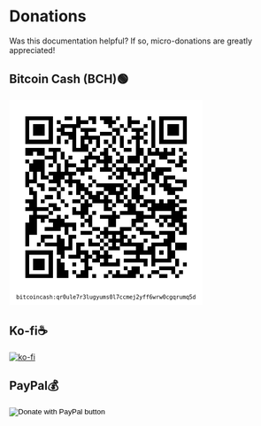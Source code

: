 # Donations

Was this documentation helpful? If so, micro-donations are greatly appreciated!

## Bitcoin Cash (BCH)🟢

![Bitcoin Cash QR code](https://github.com/josh-wong/passGen/blob/main/docs/assets/images/bitcoin_cash_qr_code_github_passGen.png?raw=true)

## Ko-fi☕
[![ko-fi](https://ko-fi.com/img/githubbutton_sm.svg)](https://ko-fi.com/C0C057FOD)

## PayPal💰
<form action="https://www.paypal.me/tokyojosh" method="post" target="_top">
<input type="hidden" name="business" value="W2U8RYVMPU992" />
<input type="hidden" name="no_recurring" value="0" />
<input type="hidden" name="item_name" value="Appreciate your work!" />
<input type="hidden" name="currency_code" value="USD" />
<input type="image" src="https://www.paypalobjects.com/en_US/i/btn/btn_donate_LG.gif" border="0" name="submit" title="PayPal - The safer, easier way to pay online!" alt="Donate with PayPal button" />
<img alt="" border="0" src="https://www.paypal.com/en_US/i/scr/pixel.gif" width="1" height="1" />
</form>